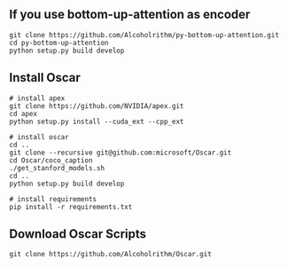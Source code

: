 ## If you use bottom-up-attention as encoder
```
git clone https://github.com/Alcoholrithm/py-bottom-up-attention.git
cd py-bottom-up-attention
python setup.py build develop
```

## Install Oscar
```
# install apex
git clone https://github.com/NVIDIA/apex.git
cd apex
python setup.py install --cuda_ext --cpp_ext

# install oscar
cd ..
git clone --recursive git@github.com:microsoft/Oscar.git
cd Oscar/coco_caption
./get_stanford_models.sh
cd ..
python setup.py build develop

# install requirements
pip install -r requirements.txt
```

## Download Oscar Scripts
```
git clone https://github.com/Alcoholrithm/Oscar.git
```
